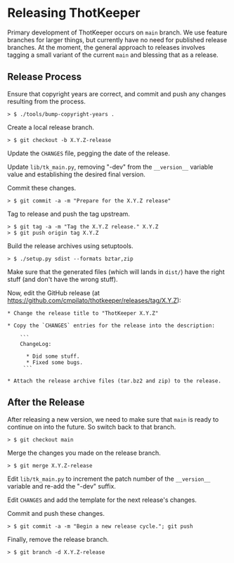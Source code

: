 # Releasing ThotKeeper #

Primary development of ThotKeeper occurs on `main` branch.  We use
feature branches for larger things, but currently have no need for
published release branches.  At the moment, the general approach to
releases involves tagging a small variant of the current `main` and
blessing that as a release.

## Release Process ##

Ensure that copyright years are correct, and commit and push any
changes resulting from the process.

    > $ ./tools/bump-copyright-years .

Create a local release branch.

    > $ git checkout -b X.Y.Z-release

Update the `CHANGES` file, pegging the date of the release.

Update `lib/tk_main.py`, removing "-dev" from the `__version__`
variable value and establishing the desired final version.

Commit these changes.

    > $ git commit -a -m "Prepare for the X.Y.Z release"

Tag to release and push the tag upstream.

    > $ git tag -a -m "Tag the X.Y.Z release." X.Y.Z  
    > $ git push origin tag X.Y.Z

Build the release archives using setuptools.

    > $ ./setup.py sdist --formats bztar,zip

Make sure that the generated files (which will lands in `dist/`) have
the right stuff (and don't have the wrong stuff).

Now, edit the GitHub release (at https://github.com/cmpilato/thotkeeper/releases/tag/X.Y.Z):

    * Change the release title to "ThotKeeper X.Y.Z"
 
    * Copy the `CHANGES` entries for the release into the description:

        ```
        ChangeLog:
         
          * Did some stuff.
          * Fixed some bugs.
         ```
         
    * Attach the release archive files (tar.bz2 and zip) to the release.

## After the Release ##

After releasing a new version, we need to make sure that `main` is ready to
continue on into the future.  So switch back to that branch.

    > $ git checkout main
  
Merge the changes you made on the release branch.

    > $ git merge X.Y.Z-release
        
Edit `lib/tk_main.py` to increment the patch number of the `__version__`
variable and re-add the "-dev" suffix.

Edit `CHANGES` and add the template for the next release's changes.

Commit and push these changes.

    > $ git commit -a -m "Begin a new release cycle."; git push

Finally, remove the release branch.

    > $ git branch -d X.Y.Z-release
